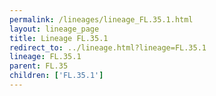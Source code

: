 ```yaml
---
permalink: /lineages/lineage_FL.35.1.html
layout: lineage_page
title: Lineage FL.35.1
redirect_to: ../lineage.html?lineage=FL.35.1
lineage: FL.35.1
parent: FL.35
children: ['FL.35.1']
---
```

